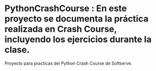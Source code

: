 # PythonCrashCourse : En este proyecto se documenta la práctica realizada en Crash Course, incluyendo los ejercicios durante la clase.  
Proyecto para practicas del Python Crash Course de Softserve.

